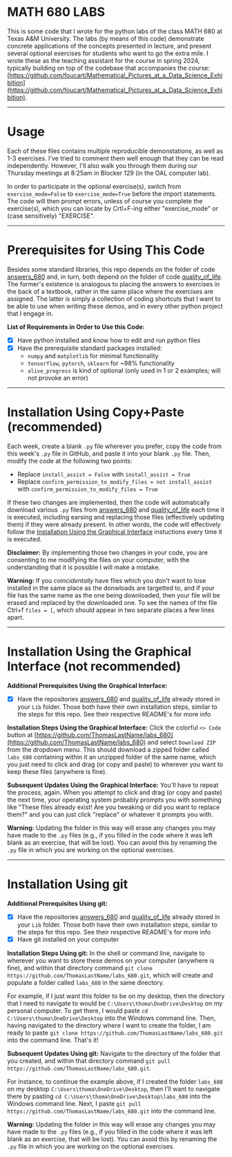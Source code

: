 # MATH 680 LABS
This is some code that I wrote for the python labs of the class MATH 680 at Texas A&amp;M University. The labs (by means of this code) demonstrate concrete applications of the concepts presented in lecture, and present several optional exercises for students who want to go the extra mile. I wrote these as the teaching assistant for the course in spring 2024, typically building on top of the codebase that accompanies the course: [https://github.com/foucart/Mathematical_Pictures_at_a_Data_Science_Exhibition](https://github.com/foucart/Mathematical_Pictures_at_a_Data_Science_Exhibition).

---

# Usage
Each of these files contains multiple reproducible demonstations, as well as 1-3 exercises. I've tried to comment them well enough that they can be read independently. However, I'll also walk you through them during our Thursday meetings at 8:25am in Blocker 129 (in the OAL computer lab).

In order to participate in the optional exercise(s), switch from `exercise_mode=False` to `exercise_mode=True` before the import statements. The code will then prompt errors, unless of course you complete the exercise(s), which you can locate by Crtl+F-ing either "exercise_mode" or (case sensitively) "EXERCISE".

---

# Prerequisites for Using This Code
Besides some standard libraries, this repo depends on the folder of code [answers_680](https://github.com/ThomasLastName/answers_680) and, in turn, both depend on the folder of code [quality_of_life](https://github.com/ThomasLastName/quality_of_life). The former's existence is analogous to placing the answers to exercises in the back of a textbook, rather in the same place where the exercises are assigned. The latter is simply a collection of coding shortcuts that I want to be able to use when writing these demos, and in every other python project that I engage in.

**List of Requirements in Order to Use this Code:**
- [x] Have python installed and know how to edit and run python files
- [x] Have the prerequisite standard packages installed:
    - `numpy` and `matplotlib` for minimal functionality
    - `tensorflow`, `pytorch`, `sklearn` for ~98% functionality
    -  `alive_progress` is kind of optional (only used in 1 or 2 examples; will not provoke an error)

---

# Installation Using Copy+Paste (recommended)

Each week, create a blank `.py` file wherever you prefer, copy the code from this week's `.py` file in GitHub, and paste it into your blank `.py` file. Then, modify the code at the following two points:
 - Replace `install_assist = False` with `install_assist = True`
 - Replace `confirm_permission_to_modify_files = not install_assist` with `confirm_permission_to_modify_files = True`

If these two changes are implemented, then the code will automatically download various `.py` files from [answers_680](https://github.com/ThomasLastName/answers_680) and [quality_of_life](https://github.com/ThomasLastName/quality_of_life) each time it is executed, including earsing and replacing those files (effectively updating them) if they were already present. In other words, the code will effectively follow the [Installation Using the Graphical Interface](https://github.com/ThomasLastName/labs_680?tab=readme-ov-file#installation-using-the-graphical-interface-not-recommended) instuctions every time it is executed.

**Disclaimer:** By implementing those two changes in your code, you are consenting to me modifying the files on your computer, with the understanding that it is possible I will make a mistake.

**Warning:** If you _coincidentally_ have files which you don't want to lose installed in the same place as the donwloads are targetted to, and if your file has the same name as the one being downloaded, then your file will be erased and replaced by the downloaded one. To see the names of the file Ctrl+f `files = [`, which should appear in two separate places a few lines apart.

---

# Installation Using the Graphical Interface (not recommended)

**Additional Prerequisites Using the Graphical Interface:**
- [x] Have the repositories [answers_680](https://github.com/ThomasLastName/answers_680) and [quality_of_life](https://github.com/ThomasLastName/quality_of_life) already stored in your `Lib` folder. Those both have their own installation steps, similar to the steps for this repo. See their respective README's for more info

**Installation Steps Using the Graphical Interface:** Click the colorful `<> Code` button at [https://github.com/ThomasLastName/labs_680](https://github.com/ThomasLastName/labs_680) and select `Download ZIP` from the dropdown menu. This should download a zipped folder called `labs_680` containing within it an unzipped folder of the same name, which you just need to click and drag (or copy and paste) to wherever you want to keep these files (anywhere is fine).

**Subsequent Updates Using the Graphical Interface:** You'll have to repeat the process, again. When you attempt to click and drag (or copy and paste) the next time, your operating system probably prompts you with something like "These files already exist! Are you tweaking or did you want to replace them?" and you can just click "replace" or whatever it prompts you with.

**Warning:** Updating the folder in this way will erase any changes you may have made to the `.py` files (e.g., if you filled in the code where it was left blank as an exercise, that will be lost). You can avoid this by renaming the `.py` file in which you are working on the optional exercises.

---

# Installation Using git

**Additional Prerequisites Using git:**
- [x] Have the repositories [answers_680](https://github.com/ThomasLastName/answers_680) and [quality_of_life](https://github.com/ThomasLastName/quality_of_life) already stored in your `Lib` folder. Those both have their own installation steps, similar to the steps for this repo. See their respective README's for more info
- [x] Have git installed on your computer

**Installation Steps Using git:** In the shell or command line, navigate to wherever you want to store these demos on your computer (anywhere is fine), and within that directory command `git clone https://github.com/ThomasLastName/labs_680.git`, which will create and populate a folder called `labs_680` in the same directory.

For example, if I just want this folder to be on my desktop, then the directory that I need to navigate to would be `C:\Users\thoma\OneDrive\Desktop` on my personal computer. To get there, I would paste `cd C:\Users\thoma\OneDrive\Desktop` into the Windows command line. Then, having navigated to the directory where I want to create the folder, I am ready to paste `git clone https://github.com/ThomasLastName/labs_680.git` into the command line. That's it!

**Subsequent Updates Using git:**
Navigate to the directory of the folder that you created, and within that directory command `git pull https://github.com/ThomasLastName/labs_680.git`.

For instance, to continue the example above, if I created the folder `labs_680` on my desktop `C:\Users\thoma\OneDrive\Desktop`, then I'll want to navigate there by pasting `cd C:\Users\thoma\OneDrive\Desktop\labs_680` into the Windows command line. Next, I paste `git pull https://github.com/ThomasLastName/labs_680.git` into the command line.

**Warning:** Updating the folder in this way will erase any changes you may have made to the `.py` files (e.g., if you filled in the code where it was left blank as an exercise, that will be lost). You can avoid this by renaming the `.py` file in which you are working on the optional exercises.
